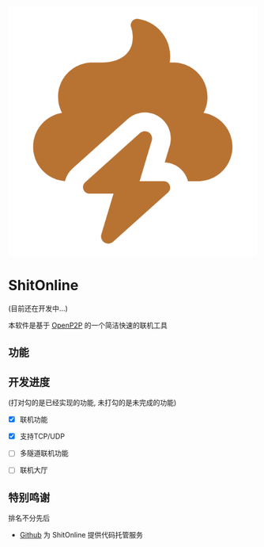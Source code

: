 ![logo](./icon.png)
# ShitOnline
(目前还在开发中...)

本软件是基于 [OpenP2P](https://github.com/openp2p-cn/openp2p) 的一个简洁快速的联机工具

## 功能
## 开发进度
(打对勾的是已经实现的功能, 未打勾的是未完成的功能)
- [x] 联机功能
- [x] 支持TCP/UDP
- [ ] 多隧道联机功能
- [ ] 联机大厅


## 特别鸣谢
排名不分先后
- [Github](https://github.com/) 为 ShitOnline 提供代码托管服务
